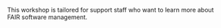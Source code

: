 This workshop is tailored for support staff who want to learn more about FAIR software management. 
